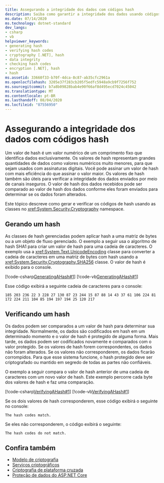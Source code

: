 ```yaml
---
title: Assegurando a integridade dos dados com códigos hash
description: Saiba como garantir a integridade dos dados usando códigos de hash no .NET. Um valor de hash é um valor numérico de um comprimento fixo que identifica dados exclusivamente.
ms.date: 07/14/2020
ms.technology: dotnet-standard
dev_langs:
- csharp
- vb
helpviewer_keywords:
- generating hash
- verifying hash codes
- cryptography [.NET], hash
- data integrity
- checking hash codes
- encryption [.NET], hash
- hash
ms.assetid: 33660f33-b70f-4dca-8c87-ab35cfc2961a
ms.openlocfilehash: 3205e37f283cb205f5edfc5948a9cb9f7256f752
ms.sourcegitcommit: b7a8b09828bab4e90f66af8d495ecd7024c45042
ms.translationtype: MT
ms.contentlocale: pt-BR
ms.lasthandoff: 08/04/2020
ms.locfileid: "87556950"
---
```

# <a name="ensuring-data-integrity-with-hash-codes"></a>Assegurando a integridade dos dados com códigos hash
Um valor de hash é um valor numérico de um comprimento fixo que identifica dados exclusivamente. Os valores de hash representam grandes quantidades de dados como valores numéricos muito menores, para que sejam usados com assinaturas digitais. Você pode assinar um valor de hash com mais eficiência do que assinar o valor maior. Os valores de hash também são úteis para verificar a integridade dos dados enviados por meio de canais inseguros. O valor de hash dos dados recebidos pode ser comparado ao valor de hash dos dados conforme eles foram enviados para determinar se os dados foram alterados.  
  
Este tópico descreve como gerar e verificar os códigos de hash usando as classes no <xref:System.Security.Cryptography> namespace.  
  
## <a name="generating-a-hash"></a>Gerando um hash

 As classes de hash gerenciadas podem aplicar hash a uma matriz de bytes ou a um objeto de fluxo gerenciado. O exemplo a seguir usa o algoritmo de hash SHA1 para criar um valor de hash para uma cadeia de caracteres. O exemplo usa a <xref:System.Text.UnicodeEncoding> classe para converter a cadeia de caracteres em uma matriz de bytes com hash usando a <xref:System.Security.Cryptography.SHA256> classe. O valor de hash é exibido para o console.  

 [!code-csharp[GeneratingAHash#1](../../../samples/snippets/csharp/VS_Snippets_CLR/generatingahash/cs/program.cs#1)]
 [!code-vb[GeneratingAHash#1](../../../samples/snippets/visualbasic/VS_Snippets_CLR/generatingahash/vb/program.vb#1)]  
  
 Esse código exibirá a seguinte cadeia de caracteres para o console:  
  
 `185 203 236 22 3 228 27 130 87 23 244 15 87 88 14 43 37 61 106 224 81 172 224 211 104 85 194 197 194 25 120 217`  
  
## <a name="verifying-a-hash"></a>Verificando um hash

 Os dados podem ser comparados a um valor de hash para determinar sua integridade. Normalmente, os dados são codificados em hash em um determinado momento e o valor de hash é protegido de alguma forma. Mais tarde, os dados podem ser codificados novamente e comparados com o valor protegido. Se os valores de hash forem correspondentes, os dados não foram alterados. Se os valores não corresponderem, os dados ficarão corrompidos. Para que esse sistema funcione, o hash protegido deve ser criptografado ou mantido em segredo de todas as partes não confiáveis.  
  
 O exemplo a seguir compara o valor de hash anterior de uma cadeia de caracteres com um novo valor de hash. Este exemplo percorre cada byte dos valores de hash e faz uma comparação.  
  
 [!code-csharp[VerifyingAHash#1](../../../samples/snippets/csharp/VS_Snippets_CLR/verifyingahash/cs/program.cs#1)]
 [!code-vb[VerifyingAHash#1](../../../samples/snippets/visualbasic/VS_Snippets_CLR/verifyingahash/vb/program.vb#1)]  
  
 Se os dois valores de hash corresponderem, esse código exibirá o seguinte no console:  
  
```console  
The hash codes match.  
```  
  
 Se eles não corresponderem, o código exibirá o seguinte:  
  
```console  
The hash codes do not match.  
```  
  
## <a name="see-also"></a>Confira também

- [Modelo de criptografia](cryptography-model.md)
- [Serviços criptográficos](cryptographic-services.md)
- [Criptografia de plataforma cruzada](cross-platform-cryptography.md)
- [Proteção de dados do ASP.NET Core](/aspnet/core/security/data-protection/introduction)
